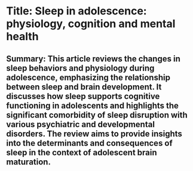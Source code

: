 # Title: Sleep in adolescence: physiology, cognition and mental health

## Summary: This article reviews the changes in sleep behaviors and physiology during adolescence, emphasizing the relationship between sleep and brain development. It discusses how sleep supports cognitive functioning in adolescents and highlights the significant comorbidity of sleep disruption with various psychiatric and developmental disorders. The review aims to provide insights into the determinants and consequences of sleep in the context of adolescent brain maturation.